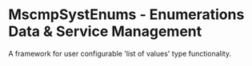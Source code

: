 # MscmpSystEnums - Enumerations Data & Service Management

A framework for user configurable 'list of values' type functionality.

